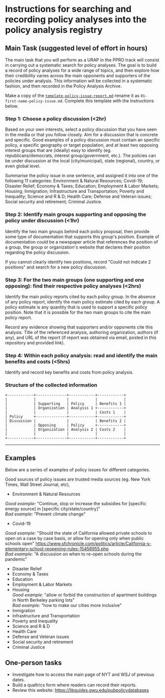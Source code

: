 # Instructions for searching and recording policy analyses into the policy analysis registry


## Main Task  (suggested level of effort in hours)

The main task that you will perform as a URAP in the PPRO track will consist in
carrying out a systematic search for policy analyses. The goal is to build a
record of policy analyses for a wide range of topics, and then explore how their
credibility varies across the main opponents and supporters of the policies
under analysis. This information will be collected in a systematic fashion, and
then recorded in the Policy Analysis Archive.  

Make a copy of the [`template-policy-issue-report.md`](template-policy-issue-report.md) rename it as `01-first-name-policy-issue.md`. Complete this template with the instructions below.

### Step 1: Choose a policy discussion (<2hr)

Based on your own interests, select a policy discussion that you have seen in
the media or that you follow closely. Aim for a discussion that is concrete and
specific. Good examples of a policy discussion must contain an specific
policy, a specific geography or target population, and at least two opposing
interest groups that are (ideally) easy to identify (eg. republicans/democrats, interest group/government, etc.). The policies can be under
discussion at the local (city/municipal), state (regional), country, or even
global level.  

Summarise the policy issue in one sentence, and assigned it into one of the following 11 categories: Environment & Natural Resources; Covid-19; Disaster Relief; Economy & Taxes; Education; Employment & Labor Markets; Housing; Inmigration; Infrastructure and Transportation; Poverty and Inequality; Science and R & D; Health Care; Defense and Veteran issues; Social security and retirement; Criminal Justice.

### Step 2: Identify main groups supporting and opposing the policy under discussion (<1hr)

Identify the two main groups behind each policy proposal, then provide some type of documentation that supports this group's position. Example of documentation could be a newspaper article that references the position of a group, the group or organization's website that declares their position regarding the policy discussion.

If you cannot clearly identify two positions, record "Could not indicate 2 positions" and search for a new policy discussion.  

### Step 3: For the two main groups (one supporting and one opposing): find their respective policy analyses (<2hrs)

Identify the main policy reports cited by each policy group. In the absence of any policy report, identify the main policy estimate cited by each group. A policy estimate is any quantity that is used to support a specific policy position. Note that it is possible for the two main groups to cite the main policy report.

Record any evidence showing that supporters and/or opponents cite this analysis.  Title of the referenced analysis, authoring organization, authors (if any), and URL of the report (if report was obtained via email, posted in this repository and provided link).


### Step 4: Within each policy analysis: read and identify the main benefits and costs (<5hrs)

Identify and record key benefits and costs from policy analysis.



### Structure of the collected information

    +------------+--------------+------------+------------+
    |            |              |            |            |
    |            | Supporting   | Policy     | Benefits 1 |
    |            | Organization | Analysis 1 +------------+
    |            |              |            | Costs 1    |
    | Policy     +--------------+------------+------------+
    | Discussion |              |            | Benefits 2 |
    |            | Opposing     | Policy     +------------+
    |            | Organization | Analysis 2 | Costs 2    |
    |            |              |            |            |
    +------------+--------------+------------+------------+

---


## Examples
Below are a series of examples of policy issues for different categories.

Good sources of policy issues are trusted
media sources (eg. New York Times, Wall Street Journal, etc),

- Environment & Natural Resources  

*Good example:* "Continue, stop or increase the subsidies for [specific energy
source] in [specific city/state/country]"  
*Bad example:* "Prevent climate change"    

- Covid-19  

*Good example:* "Should the state of California allowed private schools to open on a case by case basis, or allow for opening only when public schools open"  https://www.sfchronicle.com/politics/article/California-s-elementary-school-reopening-rules-15458955.php  
*Bad example:* "A discussion on when to re-open schools during the pandemic"  
- Disaster Relief
- Economy & Taxes
- Education
- Employment & Labor Markets
- Housing  
*Good example:* "allow or forbid the construction of apartment buildings in North Berkeley parking lots"     
*Bad example:* "how to make our cities more inclusive"  
- Inmigration
- Infrastructure and Transportation
- Poverty and Inequality
- Science and R & D
- Health Care
- Defense and Veteran issues
- Social security and retirement
- Criminal Justice

## One-person tasks

- Investigate how to access the main page of NYT and WSJ of previous dates.  
- Build a qualtrics form where readers can record their reports.   
- Review this website: https://libguides.gwu.edu/pubpolicydatabases 
